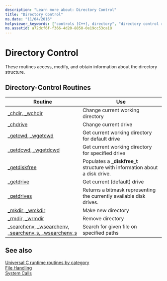 ```yaml
---
description: "Learn more about: Directory Control"
title: "Directory Control"
ms.date: "11/04/2016"
helpviewer_keywords: ["controls [C++], directory", "directory control routines"]
ms.assetid: a72dcf6f-f366-4d20-8850-0e19cc53ca18
---
```

# Directory Control

These routines access, modify, and obtain information about the directory structure.

## Directory-Control Routines

|Routine|Use|
|-------------|---------|
|[_chdir, _wchdir](../c-runtime-library/reference/chdir-wchdir.md)|Change current working directory|
|[_chdrive](../c-runtime-library/reference/chdrive.md)|Change current drive|
|[_getcwd, _wgetcwd](../c-runtime-library/reference/getcwd-wgetcwd.md)|Get current working directory for default drive|
|[_getdcwd, _wgetdcwd](../c-runtime-library/reference/getdcwd-wgetdcwd.md)|Get current working directory for specified drive|
|[_getdiskfree](../c-runtime-library/reference/getdiskfree.md)|Populates a **_diskfree_t** structure with information about a disk drive.|
|[_getdrive](../c-runtime-library/reference/getdrive.md)|Get current (default) drive|
|[_getdrives](../c-runtime-library/reference/getdrives.md)|Returns a bitmask representing the currently available disk drives.|
|[_mkdir, _wmkdir](../c-runtime-library/reference/mkdir-wmkdir.md)|Make new directory|
|[_rmdir, _wrmdir](../c-runtime-library/reference/rmdir-wrmdir.md)|Remove directory|
|[_searchenv, _wsearchenv](../c-runtime-library/reference/searchenv-wsearchenv.md), [_searchenv_s, _wsearchenv_s](../c-runtime-library/reference/searchenv-s-wsearchenv-s.md)|Search for given file on specified paths|

## See also

[Universal C runtime routines by category](../c-runtime-library/run-time-routines-by-category.md)<br/>
[File Handling](../c-runtime-library/file-handling.md)<br/>
[System Calls](../c-runtime-library/system-calls.md)<br/>
